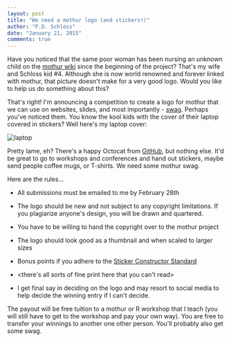 ```yaml
---
layout: post
title: "We need a mothur logo (and stickers!)"
author: "P.D. Schloss"
date: "January 21, 2015"
comments: true
---
```


Have you noticed that the same poor woman has been nursing an unknown child on
the [mothur wiki](www.mothur.org/wiki) since the beginning of the project?
That's my wife and Schloss kid #4. Although she is now world renowned and
forever linked with mothur, that picture doesn't make for a very good logo.
Would you like to help us do something about this?

That's right! I'm announcing a competition to create a logo for mothur that we
can use on websites, slides, and most importantly - [swag](http://en.wikipedia.org/wiki/Promotional_merchandise).
Perhaps you've noticed them. You know the kool kids with the cover of their
laptop covered in stickers? Well here's my laptop cover:


<img src="{{ site.url }}/assets/img/laptop_cover.jpg" alt="laptop" />

Pretty lame, eh? There's a happy Octocat from [GitHub](http://www.github.com),
but nothing else. It'd be great to go to workshops and conferences and hand out
stickers, maybe send people coffee mugs, or T-shirts. We need some mothur swag.

Here are the rules...

* All submissions must be emailed to me by February 28th

* The logo should be new and not subject to any copyright limitations. If you
plagiarize anyone's design, you will be drawn and quartered.

* You have to be willing to hand the copyright over to the mothur project

* The logo should look good as a thumbnail and when scaled to larger sizes

* Bonus points if you adhere to the [Sticker Constructor Standard](http://terinjokes.github.io/StickerConstructorSpec/)

* <there's all sorts of fine print here that you can't read>

* I get final say in deciding on the logo and may resort to social media to help
decide the winning entry if I can't decide.



The payout will be free tuition to a mothur or R workshop that I teach (you will
still have to get to the workshop and pay your own way). You are free to
transfer your winnings to another one other person. You'll probably also get
some swag.
